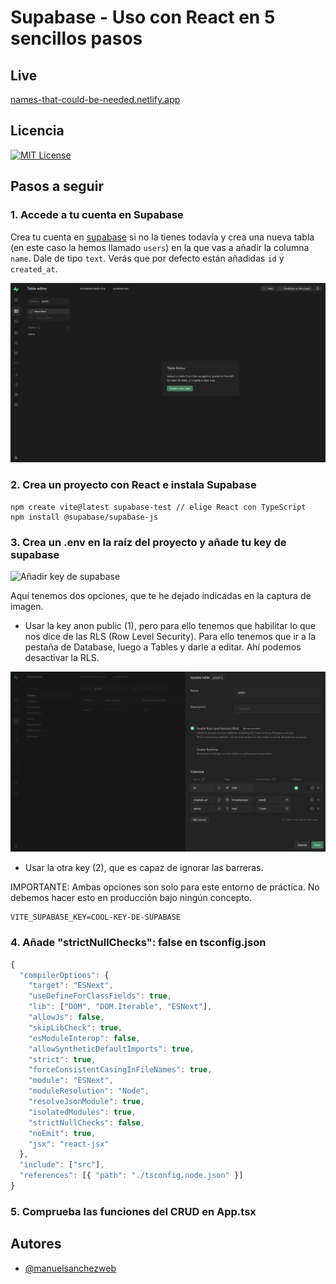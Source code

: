 # Supabase - Uso con React en 5 sencillos pasos

## Live

[names-that-could-be-needed.netlify.app](names-that-could-be-needed.netlify.app)

## Licencia

[![MIT License](https://img.shields.io/badge/License-MIT-green.svg)](https://choosealicense.com/licenses/mit/)

## Pasos a seguir

### 1. Accede a tu cuenta en Supabase

Crea tu cuenta en [supabase](https://linktodocumentation) si no la tienes todavía y crea una nueva tabla (en este caso la hemos llamado `users`) en la que vas a añadir la columna `name`. Dale de tipo `text`. Verás que por defecto están añadidas `id` y `created_at`.

![Crea la tabla con name](./screenshots/paso1-crea-tabla.png)

### 2. Crea un proyecto con React e instala Supabase

```
npm create vite@latest supabase-test // elige React con TypeScript
npm install @supabase/supabase-js
```

### 3. Crea un .env en la raíz del proyecto y añade tu key de supabase

![Añadir key de supabase](./screenshots/paso3-añade-key-supabase.png)

Aquí tenemos dos opciones, que te he dejado indicadas en la captura de imagen.

- Usar la key anon public (1), pero para ello tenemos que habilitar lo que nos dice de las RLS (Row Level Security). Para ello tenemos que ir a la pestaña de Database, luego a Tables y darle a editar. Ahí podemos desactivar la RLS.

![Inhabilitar RLS](./screenshots/paso3-deshabilitar-rls.png)

- Usar la otra key (2), que es capaz de ignorar las barreras.

IMPORTANTE: Ambas opciones son solo para este entorno de práctica. No debemos hacer esto en producción bajo ningún concepto.

```
VITE_SUPABASE_KEY=COOL-KEY-DE-SUPABASE
```

### 4. Añade "strictNullChecks": false en tsconfig.json

```js
{
  "compilerOptions": {
    "target": "ESNext",
    "useDefineForClassFields": true,
    "lib": ["DOM", "DOM.Iterable", "ESNext"],
    "allowJs": false,
    "skipLibCheck": true,
    "esModuleInterop": false,
    "allowSyntheticDefaultImports": true,
    "strict": true,
    "forceConsistentCasingInFileNames": true,
    "module": "ESNext",
    "moduleResolution": "Node",
    "resolveJsonModule": true,
    "isolatedModules": true,
    "strictNullChecks": false,
    "noEmit": true,
    "jsx": "react-jsx"
  },
  "include": ["src"],
  "references": [{ "path": "./tsconfig.node.json" }]
}
```

### 5. Comprueba las funciones del CRUD en App.tsx

## Autores

- [@manuelsanchezweb](https://www.github.com/manuelsanchezweb)
